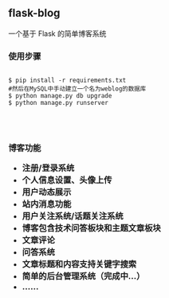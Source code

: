<h2>flask-blog</h2>
<p>一个基于 Flask 的简单博客系统</p>

<h3>使用步骤</h3>
<pre>
<code>
$ pip install -r requirements.txt
#然后在MySQL中手动建立一个名为weblog的数据库
$ python manage.py db upgrade
$ python manage.py runserver 
</code>
</pre>
<br />
<h3>博客功能</br>
<p>
<ul>
<li>注册/登录系统</li>
<li>个人信息设置、头像上传</li>
<li>用户动态展示</li>
<li>站内消息功能</li>
<li>用户关注系统/话题关注系统</li>
<li>博客包含技术问答板块和主题文章板块</li>
<li>文章评论</li>
<li>问答系统</li>
<li>文章标题和内容支持关键字搜索</li>
<li>简单的后台管理系统（完成中...）</li>
<li>......</li>

